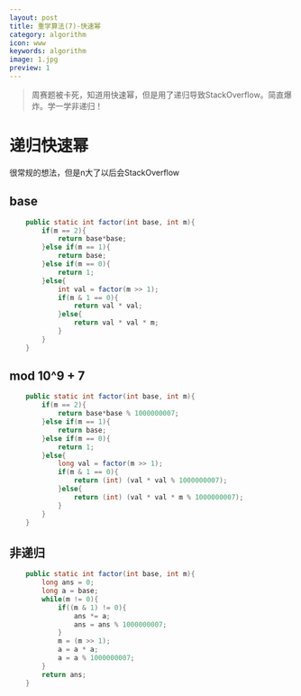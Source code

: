 ```yaml
---
layout: post
title: 重学算法(7)-快速幂
category: algorithm
icon: www
keywords: algorithm
image: 1.jpg
preview: 1
---
```

> 周赛题被卡死，知道用快速幂，但是用了递归导致StackOverflow。简直爆炸。学一学非递归！
# 递归快速幂
很常规的想法，但是n大了以后会StackOverflow
## base
```java
	public static int factor(int base, int m){
		if(m == 2){
			return base*base; 
		}else if(m == 1){
			return base;
		}else if(m == 0){
			return 1;
		}else{
			int val = factor(m >> 1);
			if(m & 1 == 0){
				return val * val;
			}else{
				return val * val * m;
			}
		}
	}
```

## mod 10^9 + 7
```java
	public static int factor(int base, int m){
		if(m == 2){
			return base*base % 1000000007; 
		}else if(m == 1){
			return base;
		}else if(m == 0){
			return 1;
		}else{
			long val = factor(m >> 1);
			if(m & 1 == 0){
				return (int) (val * val % 1000000007);
			}else{
				return (int) (val * val * m % 1000000007);
			}
		}
	}
```

## 非递归
```java
	public static int factor(int base, int m){
		long ans = 0;
		long a = base;
		while(m != 0){
			if((m & 1) != 0){
				ans *= a;
				ans = ans % 1000000007;
			}
			m = (m >> 1);
			a = a * a;
			a = a % 1000000007;
		}
		return ans;
	}
```

